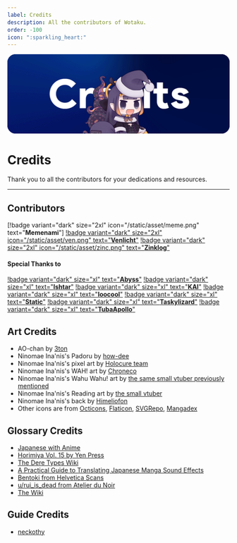 ```yaml
---
label: Credits
description: All the contributors of Wotaku.
order: -100
icon: ":sparkling_heart:"
---
```


![](/static/thumb/credits.png)

# Credits
Thank you to all the contributors for your dedications and resources.
___

## Contributors

[!badge variant="dark" size="2xl" icon="/static/asset/meme.png" text="**Memenami**"] [!badge variant="dark" size="2xl" icon="/static/asset/ven.png" text="**Venlicht**"](https://github.com/RenaraScope) [!badge variant="dark" size="2xl" icon="/static/asset/zinc.png" text="**Zinklog**"](https://github.com/zinklog2)

#### Special Thanks to

[!badge variant="dark" size="xl" text="**Abyss**"](https://github.com/knightmob) [!badge variant="dark" size="xl" text="**Ishtar**"](https://ishtar.wtf/) [!badge variant="dark" size="xl" text="**KAI**"](https://github.com/Kai-FMHY) [!badge variant="dark" size="xl" text="**loocool**"](https://github.com/loocool2) [!badge variant="dark" size="xl" text="**Static**"](https://github.com/whitenoisy) [!badge variant="dark" size="xl" text="**Taskylizard**"](https://github.com/taskylizard) [!badge variant="dark" size="xl" text="**TubaApollo**"](https://github.com/TubaApollo)

## Art Credits
- AO-chan by [3ton](https://www.pixiv.net/en/artworks/110412826)
- Ninomae Ina'nis's Padoru by [how-dee](https://www.reddit.com/r/Padoru/comments/iu6jvx/ninomae_inanis_hololive/)
- Ninomae Ina'nis's pixel art by [Holocure team](https://holocure.fandom.com/wiki/Ninomae_Ina%27nis)
- Ninomae Ina'nis's WAH! art by [Chroneco](https://www.chroneco.moe/)
- Ninomae Ina'nis's Wahu Wahu! art by [the same small vtuber previously mentioned](https://twitter.com/ninomaeinanis/status/1652829909218373632)
- Ninomae Ina'nis's Reading art by [the small vtuber](https://twitter.com/ninomaeinanis/status/1340047328963510273)
- Ninomae Ina'nis's back by [Himeliofon](https://twitter.com/hmlf_/status/1581015485524545536)
- Other icons are from [Octicons](https://primer.github.io/octicons/), [Flaticon](https://www.flaticon.com/), [SVGRepo](https://www.svgrepo.com/), [Mangadex](https://mangadex.org/)


## Glossary Credits
- [Japanese with Anime](https://www.japanesewithanime.com/)
- [Horimiya Vol. 15 by Yen Press](https://yenpress.com/titles/9781975324735-horimiya-vol-15)
- [The Dere Types Wiki](https://the-dere-types.fandom.com/wiki/The_Dere_Types_Wiki)
- [A Practical Guide to Translating Japanese Manga Sound Effects](https://nomansguy.wordpress.com/2023/02/04/translating-manga-sfx-guide-part-1/)
- [Bentoki from Helvetica Scans](https://discord.com/users/91862190709014528)
- [u/rui_is_dead from Atelier du Noir](https://www.reddit.com/r/manga/comments/tc90d8/guys_can_you_explain_the_process_of/)
- [The Wiki](http://thewiki.moe/guides/quality/)

## Guide Credits
- [neckothy](https://gist.github.com/neckothy/6654f928fef87529646df3799f5e555a)